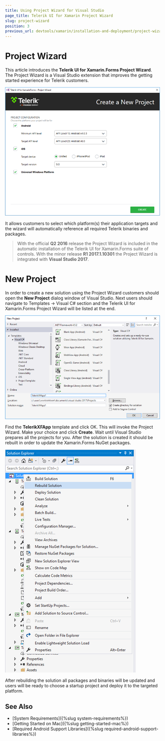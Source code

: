 ```yaml
---
title: Using Project Wizard for Visual Studio
page_title: Telerik UI for Xamarin Project Wizard
slug: project-wizard
position: 3
previous_url: devtools/xamarin/installation-and-deployment/project-wizard
---
```


# Project Wizard

This article introduces the **Telerik UI for Xamarin.Forms Project Wizard**. The Project Wizard is a Visual Studio extension that improves the getting started experience for Telerik customers.

![Visual Studio Project Wizard](../images/visual-studio-project-wizard.png)

It allows customers to select which platform(s) their application targets and the wizard will automatically reference all required Telerik binaries and packages.

>With the official **Q2 2016** release the Project Wizard is included in the automatic installation of the Telerik UI for Xamarin.Forms suite of controls. With the minor release **R1 2017.1.10301** the Project Wizard is integrated with **Visual Studio 2017**.

# New Project

In order to create a new solution using the Project Wizard customers should open the **New Project** dialog window of Visual Studio.
Next users should navigate to Templates -> Visual C# section and the Telerik UI for Xamarin.Forms Project Wizard will be listed at the end.

![Visual Studio New Project](../images/visual-studio-new-project-dialog.png)

Find the **TelerikXFApp** template and click OK. This will invoke the Project Wizard. Make your choice and click **Create**. Wait until Visual Studio prepares all the projects for you. After the solution is created it should be rebuilt in order to update the Xamarin.Forms NuGet packages.

![Newly created solution](../images/visual-studio-created-solution.png)

After rebuilding the solution all packages and binaries will be updated and users will be ready to choose a startup project and deploy it to the targeted platform.


## See Also
- [System Requirements]({%slug system-requirements%})
- [Getting Started on Mac]({%slug getting-started-mac%})
- [Required Android Support Libraries]({%slug required-android-support-libraries%})
